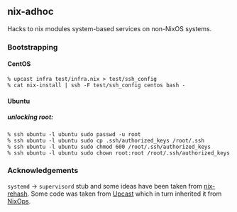 ## nix-adhoc

Hacks to nix modules system-based services on non-NixOS systems.

### Bootstrapping

#### CentOS

```console
% upcast infra test/infra.nix > test/ssh_config
% cat nix-install | ssh -F test/ssh_config centos bash -
```

#### Ubuntu

##### unlocking root:

```console
% ssh ubuntu -l ubuntu sudo passwd -u root
% ssh ubuntu -l ubuntu sudo cp .ssh/authorized_keys /root/.ssh
% ssh ubuntu -l ubuntu sudo chmod 600 /root/.ssh/authorized_keys
% ssh ubuntu -l ubuntu sudo chown root:root /root/.ssh/authorized_keys
```

### Acknowledgements

`systemd` -> `supervisord` stub and some ideas have been taken from [nix-rehash](https://github.com/kiberpipa/nix-rehash).
Some code was taken from [Upcast](https://github.com/zalora/upcast) which in turn inherited it from [NixOps](https://github.com/nixos/nixops).

